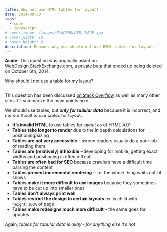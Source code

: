 ```yaml
---
title: Why not use HTML tables for layout?
date: 2014-09-30
tags:
  - code
  - javascript
# cover_image: /images/PLACEHOLDER_IMAGE.jpg
# cover_width: 16
# cover_height: 9
description: Reasons why you should not use HTML tables for layout.
---
```


<script>
	import ContentAside from "$lib/components/ContentAside.svelte";
</script>

<ContentAside>
  <strong>Aside:</strong> This question was originally asked on WebDesign.StackExchange.com, a private beta that ended up being deleted on October 6th, 2014.
</ContentAside>

Why should I not use a table for my layout?

<hr>

This question has been discussed <a href="https://stackoverflow.com/q/83073/2065702">on Stack Overflow</a> as well as many other sites. I’ll summarize the main points here.

We should use tables, but **_only for tabular data_** because it is incorrect, and more difficult to use tables for layout.

<span class="excerpt_marker"></span>

- **It’s invalid HTML** to use tables for _layout_ as of HTML 4.01
- **Tables take longer to render** due to the in depth calculations for positioning/sizing
- **Tables are not very accessible** – screen readers usually do a poor job of reading them
- **Tables are (relatively) inflexible** – developing for mobile, getting exact widths and positioning is often difficult
- **Tables are often bad for SEO** because crawlers have a difficult time parsing the content
- **Tables prevent incremental rendering** – i.e. the whole thing waits until it shows
- **Tables make it more difficult to use images** because they sometimes have to be cut up into smaller ones
- **Tables don’t always print well**
- **Tables restrict the design to certain layouts** ex. is child with `height:100%` of page
- **Tables make redesigns much more difficult** – the same goes for updates

Again, _tables for tabular data is okay – for anything else it’s not_
